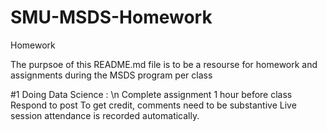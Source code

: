 # SMU-MSDS-Homework
Homework

The purpsoe of this README.md file is to be a resourse for homework and assignments during the MSDS program per class

#1 Doing Data Science : \n
    Complete assignment 1 hour before class
    Respond to post 
    To get credit, comments need to be substantive
    Live session attendance is recorded automatically.
